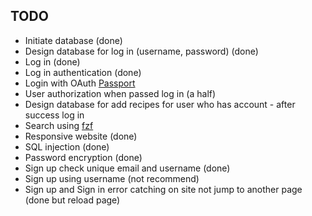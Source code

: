 ## TODO

-   Initiate database (done)
-   Design database for log in (username, password) (done)
-   Log in (done)
-   Log in authentication (done)
-   Login with OAuth [Passport](https://www.passportjs.org/)
-   User authorization when passed log in (a half)
-   Design database for add recipes for user who has account - after success log in
-   Search using [fzf](https://www.npmjs.com/package/fzf)
-   Responsive website (done)
-   SQL injection (done)
-   Password encryption (done)
-   Sign up check unique email and username (done)
-   Sign up using username (not recommend)
-   Sign up and Sign in error catching on site not jump to another page (done but reload page)
